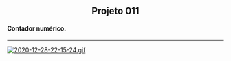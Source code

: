 <h2 align="center">Projeto 011</h2>

<h4>Contador numérico.</h4>

___

[![2020-12-28-22-15-24.gif](https://i.postimg.cc/NjSthb3h/2020-12-28-22-15-24.gif)](https://postimg.cc/gxVQ8yc4)